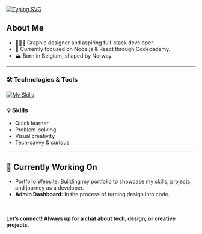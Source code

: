 [![Typing SVG](https://readme-typing-svg.demolab.com?font=Work+Sans&weight=600&size=32&letterSpacing=0&duration=3600&pause=800&color=B89F5D&width=500&lines=Hey+there%2C+it's+Victor;Web+Developer)](https://git.io/typing-svg)

## About Me

- 👨🏽‍💻 Graphic designer and aspiring full-stack developer.
- 🌱 Currently focused on Node.js & React through Codecademy.
- 🏔️ Born in Belgium, shaped by Norway.

---

### 🛠️ Technologies & Tools

[![My Skills](https://skillicons.dev/icons?i=js,nodejs,react,php,html,css,git,github,vscode,figma,ps,ai,wordpress,apple,windows)](https://skillicons.dev)


### 💡 **Skills**
- Quick learner
- Problem-solving
- Visual creativity
- Tech-savvy & curious

---

## 🚀 Currently Working On

- [Portfolio Website](https://elivagar.github.io/signup-form/): Building my portfolio to showcase my skills, projects, and journey as a developer.
- **Admin Dashboard:** In the process of turning design into code.

<br><br>
**Let’s connect! Always up for a chat about tech, design, or creative projects.**
